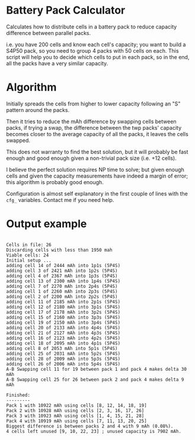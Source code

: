 # Battery Pack Calculator
Calculates how to distribute cells in a battery pack to reduce capacity difference between parallel packs.

i.e. you have 200 cells and know each cell's capacity; you want to build a S4P50 pack, so you need to
group 4 packs with 50 cells on each. This script will help you to decide which cells to put in each pack, 
so in the end, all the packs have a very similar capacity.

# Algorithm

Initially spreads the cells from higher to lower capacity following an "S" pattern around the packs.

Then it tries to reduce the mAh difference by swapping cells between packs, if trying a swap, the difference between 
the twp packs' capacity becomes closer to the average capacity of all the packs, it leaves the cells swapped.

This does not warranty to find the best solution, but it will probably be fast enough and good enough given a
non-trivial pack size (i.e. +12 cells).
 
I believe the perfect solution requires NP time to solve; but given enough cells and given the capacity measurements
have indeed a margin of error; this algorithm is probably good enough.


Configuration is almost self explanatory in the first couple of lines with the `cfg_` variables. Contact me if you 
need help.

# Output example

```

Cells in file: 26
Discarding cells with less than 1950 mah
Viable cells: 24
Initial setup ...
adding cell 14 of 2444 mAh into 1p1s (5P4S)
adding cell 3 of 2421 mAh into 1p2s (5P4S)
adding cell 4 of 2367 mAh into 1p3s (5P4S)
adding cell 13 of 2300 mAh into 1p4s (5P4S)
adding cell 7 of 2270 mAh into 2p4s (5P4S)
adding cell 1 of 2260 mAh into 2p3s (5P4S)
adding cell 2 of 2200 mAh into 2p2s (5P4S)
adding cell 11 of 2185 mAh into 2p1s (5P4S)
adding cell 12 of 2180 mAh into 3p1s (5P4S)
adding cell 17 of 2178 mAh into 3p2s (5P4S)
adding cell 15 of 2160 mAh into 3p3s (5P4S)
adding cell 19 of 2150 mAh into 3p4s (5P4S)
adding cell 20 of 2133 mAh into 4p4s (5P4S)
adding cell 21 of 2127 mAh into 4p3s (5P4S)
adding cell 16 of 2123 mAh into 4p2s (5P4S)
adding cell 18 of 2095 mAh into 4p1s (5P4S)
adding cell 8 of 2053 mAh into 5p1s (5P4S)
adding cell 25 of 2031 mAh into 5p2s (5P4S)
adding cell 28 of 2009 mAh into 5p3s (5P4S)
adding cell 26 of 2006 mAh into 5p4s (5P4S)
A-B Swapping cell 11 for 19 between pack 1 and pack 4 makes delta 30 mAh
A-B Swapping cell 25 for 26 between pack 2 and pack 4 makes delta 9 mAh

Finished:
---------
Pack 1 with 10922 mAh using cells [8, 12, 14, 18, 19]
Pack 2 with 10928 mAh using cells [2, 3, 16, 17, 26]
Pack 3 with 10923 mAh using cells [1, 4, 15, 21, 28]
Pack 4 with 10919 mAh using cells [7, 11, 13, 20, 25]
Biggest difference is between packs 2 and 4 with 9 mAh (0.08%).
4 cells left unused [9, 10, 22, 23] ; unused capacity is 7902 mAh.

```